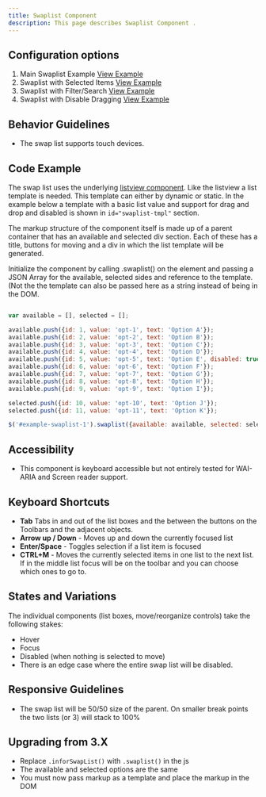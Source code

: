 ```yaml
---
title: Swaplist Component 
description: This page describes Swaplist Component .
---
```


## Configuration options

1. Main Swaplist Example [View Example](../components/swaplist/example-index.html)
2. Swaplist with Selected Items [View Example](../components/swaplist/example-selected.html)
3. Swaplist with Filter/Search [View Example](../components/swaplist/example-search.html)
4. Swaplist with Disable Dragging [View Example](../components/swaplist/example-disable-dragging.html)

## Behavior Guidelines

- The swap list supports touch devices.

## Code Example

The swap list uses the underlying [listview component](https://soho.infor.com/index.php?p=component/basic-list). Like the listview a list template is needed. This template can either by dynamic or static. In the example below a template with a basic list value and support for drag and drop and disabled is shown in `id="swaplist-tmpl"` section.

The markup structure of the component itself is made up of a parent container that has an available and selected div section. Each of these has a title, buttons for moving and a div in which the list template will be generated.

Initialize the component by calling .swaplist() on the element and passing a JSON Array for the available, selected sides and reference to the template. (Not the the template can also be passed here as a string instead of being in the DOM.

```javascript

var available = [], selected = [];

available.push({id: 1, value: 'opt-1', text: 'Option A'});
available.push({id: 2, value: 'opt-2', text: 'Option B'});
available.push({id: 3, value: 'opt-3', text: 'Option C'});
available.push({id: 4, value: 'opt-4', text: 'Option D'});
available.push({id: 5, value: 'opt-5', text: 'Option E', disabled: true});
available.push({id: 6, value: 'opt-6', text: 'Option F'});
available.push({id: 7, value: 'opt-7', text: 'Option G'});
available.push({id: 8, value: 'opt-8', text: 'Option H'});
available.push({id: 9, value: 'opt-9', text: 'Option I'});

selected.push({id: 10, value: 'opt-10', text: 'Option J'});
selected.push({id: 11, value: 'opt-11', text: 'Option K'});

$('#example-swaplist-1').swaplist({available: available, selected: selected, template: $('#swaplist-tmpl').html()});


```

## Accessibility

- This component is keyboard accessible but not entirely tested for WAI-ARIA and Screen reader support.

## Keyboard Shortcuts

- **Tab** Tabs in and out of the list boxes and the between the buttons on the Toolbars and the adjacent objects.
- **Arrow up / Down** - Moves up and down the currently focused list
- **Enter/Space** - Toggles selection if a list item is focused
- **CTRL+M** - Moves the currently selected items in one list to the next list. If in the middle list focus will be on the toolbar and you can choose which ones to go to.

## States and Variations

The individual components (list boxes, move/reorganize controls) take the following stakes:

- Hover
- Focus
- Disabled (when nothing is selected to move)
- There is an edge case where the entire swap list will be disabled.

## Responsive Guidelines

-   The swap list will be 50/50 size of the parent. On smaller break points the two lists (or 3) will stack to 100%

## Upgrading from 3.X

-   Replace `.inforSwapList()` with `.swaplist()` in the js
-   The available and selected options are the same
-   You must now pass markup as a template and place the markup in the DOM
